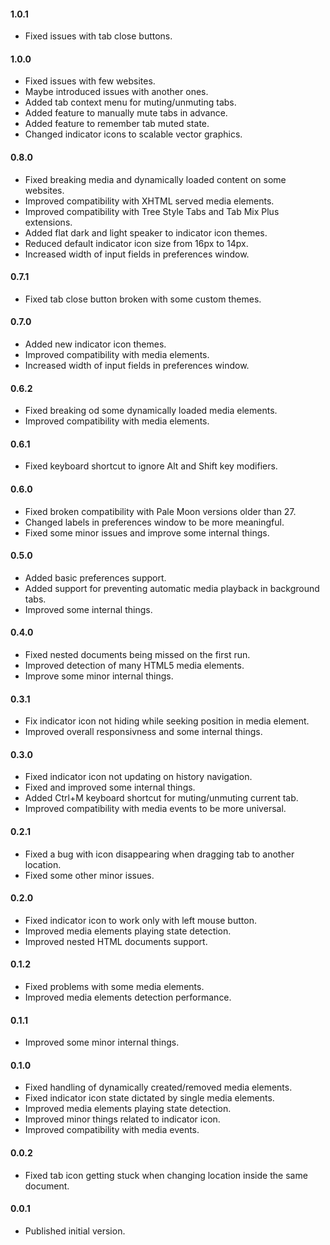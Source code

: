 #### 1.0.1
* Fixed issues with tab close buttons.

#### 1.0.0
* Fixed issues with few websites.
* Maybe introduced issues with another ones.
* Added tab context menu for muting/unmuting tabs.
* Added feature to manually mute tabs in advance.
* Added feature to remember tab muted state.
* Changed indicator icons to scalable vector graphics.

#### 0.8.0
* Fixed breaking media and dynamically loaded content on some websites.
* Improved compatibility with XHTML served media elements.
* Improved compatibility with Tree Style Tabs and Tab Mix Plus extensions.
* Added flat dark and light speaker to indicator icon themes.
* Reduced default indicator icon size from 16px to 14px.
* Increased width of input fields in preferences window.

#### 0.7.1
* Fixed tab close button broken with some custom themes.

#### 0.7.0
* Added new indicator icon themes.
* Improved compatibility with media elements.
* Increased width of input fields in preferences window.

#### 0.6.2
* Fixed breaking od some dynamically loaded media elements.
* Improved compatibility with media elements.

#### 0.6.1
* Fixed keyboard shortcut to ignore Alt and Shift key modifiers.

#### 0.6.0
* Fixed broken compatibility with Pale Moon versions older than 27.
* Changed labels in preferences window to be more meaningful.
* Fixed some minor issues and improve some internal things.

#### 0.5.0
* Added basic preferences support.
* Added support for preventing automatic media playback in background tabs.
* Improved some internal things.

#### 0.4.0
* Fixed nested documents being missed on the first run.
* Improved detection of many HTML5 media elements.
* Improve some minor internal things.

#### 0.3.1
* Fix indicator icon not hiding while seeking position in media element.
* Improved overall responsivness and some internal things.

#### 0.3.0
* Fixed indicator icon not updating on history navigation.
* Fixed and improved some internal things.
* Added Ctrl+M keyboard shortcut for muting/unmuting current tab.
* Improved compatibility with media events to be more universal.

#### 0.2.1
* Fixed a bug with icon disappearing when dragging tab to another location.
* Fixed some other minor issues.

#### 0.2.0
* Fixed indicator icon to work only with left mouse button.
* Improved media elements playing state detection.
* Improved nested HTML documents support.

#### 0.1.2
* Fixed problems with some media elements.
* Improved media elements detection performance.

#### 0.1.1
* Improved some minor internal things.

#### 0.1.0
* Fixed handling of dynamically created/removed media elements.
* Fixed indicator icon state dictated by single media elements.
* Improved media elements playing state detection.
* Improved minor things related to indicator icon.
* Improved compatibility with media events.

#### 0.0.2
* Fixed tab icon getting stuck when changing location inside the same document.

#### 0.0.1
* Published initial version.
